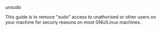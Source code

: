 unsudo


This guide is to remoce "sudo" access to unathorised or other users on your machine for securiy reasons on most GNU/Linux machines.